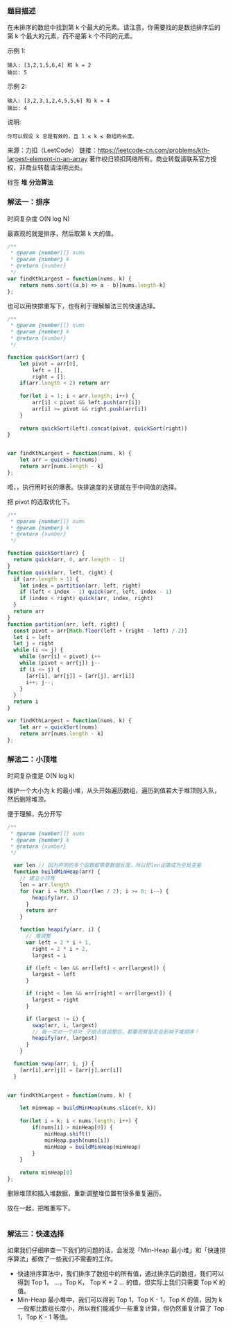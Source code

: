 <!--
 * @File: 
 * @Author: 张宏亮 - zhl@xiaoniren.cn
 * @Date: 2019-07-19 00:38:41
 * @LastEditors: 张宏亮<66020423@qq.com>
 * @LastEditTime: 2019-08-25 19:42:02
 * @Description: file content
 * @Versions: 1.0.0
 -->
### 题目描述

在未排序的数组中找到第 k 个最大的元素。请注意，你需要找的是数组排序后的第 k 个最大的元素，而不是第 k 个不同的元素。

示例 1:
```
输入: [3,2,1,5,6,4] 和 k = 2
输出: 5
```
示例 2:
```
输入: [3,2,3,1,2,4,5,5,6] 和 k = 4
输出: 4
```
说明:
```
你可以假设 k 总是有效的，且 1 ≤ k ≤ 数组的长度。
```
来源：力扣（LeetCode）
链接：https://leetcode-cn.com/problems/kth-largest-element-in-an-array
著作权归领扣网络所有。商业转载请联系官方授权，非商业转载请注明出处。

标签 **堆** **分治算法**

### 解法一：排序
时间复杂度 O(N log N)

最直观的就是排序，然后取第 k 大的值。

```js
/**
 * @param {number[]} nums
 * @param {number} k
 * @return {number}
 */
var findKthLargest = function(nums, k) {
    return nums.sort((a,b) => a - b)[nums.length-k]
};
```

也可以用快排重写下，也有利于理解解法三的快速选择。

```js
/**
 * @param {number[]} nums
 * @param {number} k
 * @return {number}
 */

function quickSort(arr) {
    let pivot = arr[0],
        left = [],
        right = [];
    if(arr.length < 2) return arr
    
    for(let i = 1; i < arr.length; i++) {
        arr[i] < pivot && left.push(arr[i])
        arr[i] >= pivot && right.push(arr[i])
    }
    
    return quickSort(left).concat(pivot, quickSort(right))
}


var findKthLargest = function(nums, k) {
    let arr = quickSort(nums)
    return arr[nums.length - k]
};

```
唔，，执行用时长的爆表。快排速度的关键就在于中间值的选择。

把 pivot 的选取优化下。

```js
/**
 * @param {number[]} nums
 * @param {number} k
 * @return {number}
 */

function quickSort(arr) {
  return quick(arr, 0, arr.length - 1)
}
function quick(arr, left, right) {
  if (arr.length > 1) {
    let index = partition(arr, left, right)
    if (left < index - 1) quick(arr, left, index - 1)
    if (index < right) quick(arr, index, right)
  }
  return arr
}
function partition(arr, left, right) {
  const pivot = arr[Math.floor(left + (right - left) / 2)]
  let i = left
  let j = right
  while (i <= j) {
    while (arr[i] < pivot) i++
    while (pivot < arr[j]) j--
    if (i <= j) {
      [arr[i], arr[j]] = [arr[j], arr[i]]
      i++; j--;
    }
  }
  return i
}

var findKthLargest = function(nums, k) {
    let arr = quickSort(nums)
    return arr[nums.length - k]
};
```

### 解法二：小顶堆
时间复杂度是 O(N log k)

维护一个大小为 k 的最小堆，从头开始遍历数组，遍历到值若大于堆顶则入队，然后删除堆顶。

便于理解，先分开写

```js
/**
 * @param {number[]} nums
 * @param {number} k
 * @return {number}
 */

  var len // 因为声明的多个函数都需要数据长度，所以把len设置成为全局变量
  function buildMinHeap(arr) {
    // 建立小顶堆
    len = arr.length
    for (var i = Math.floor(len / 2); i >= 0; i--) {
        heapify(arr, i)
      }
      return arr
    }

    function heapify(arr, i) {
      // 堆调整
      var left = 2 * i + 1,
        right = 2 * i + 2,
        largest = i

      if (left < len && arr[left] < arr[largest]) {
        largest = left
      }

      if (right < len && arr[right] < arr[largest]) {
        largest = right
      }

      if (largest != i) {
        swap(arr, i, largest)
        // 每一次对一个非叶 子结点做调整后，都要观察是否会影响子堆顺序！
        heapify(arr, largest)  
      }
    }

  function swap(arr, i, j) {
    [arr[i],arr[j]] = [arr[j],arr[i]]
  }


var findKthLargest = function(nums, k) {
    
    let minHeap = buildMinHeap(nums.slice(0, k))
    
    for(let i = k; i < nums.length; i++) {
        if(nums[i] > minHeap[0]) {
            minHeap.shift()
            minHeap.push(nums[i])
            minHeap = buildMinHeap(minHeap)
        }
    }
    
    return minHeap[0]
};
```

删除堆顶和插入堆数据，重新调整堆位置有很多重复遍历。

放在一起，把堆重写下。

```js

```


### 解法三：快速选择

如果我们仔细审查一下我们的问题的话，会发现「Min-Heap 最小堆」和「快速排序算法」都做了一些我们不需要的工作。

- 快速排序算法中，我们排序了数组中的所有值，通过排序后的数组，我们可以得到 Top 1， ...，Top K， Top K + 2 ... 的值，但实际上我们只需要 Top K 的值。
- Min-Heap 最小堆中，我们可以得到 Top 1，Top K - 1，Top K 的值，因为 k 一般都比数组长度小，所以我们能减少一些重复计算，但仍然重复计算了 Top 1，Top K - 1 等值。


```js


```